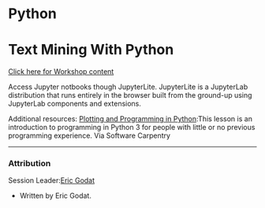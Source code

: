 # Python

# Text Mining With Python

[Click here for Workshop content]()

Access Jupyter notbooks though JupyterLite. JupyterLite is a JupyterLab distribution that runs entirely in the browser built from the ground-up using JupyterLab components and extensions.


Additional resources:
[Plotting and Programming in Python](https://swcarpentry.github.io/python-novice-gapminder/):This lesson is an introduction to programming in Python 3 for people with little or no previous programming experience. Via Software Carpentry


-----
### Attribution 
Session Leader:[Eric Godat](https://www.smu.edu/Provost/Data-Science-Institute/People)
* Written by Eric Godat. 

